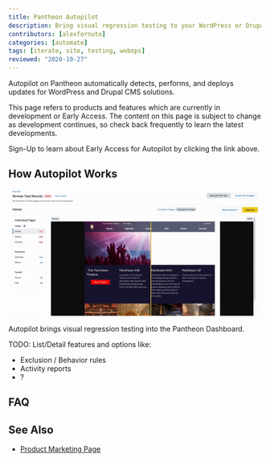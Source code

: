 ```yaml
---
title: Pantheon Autopilot
description: Bring visual regression testing to your WordPress or Drupal site
contributors: [alexfornuto]
categories: [automate]
tags: [iterate, site, testing, webops]
reviewed: "2020-10-27"
---
```


Autopilot on Pantheon automatically detects, performs, and deploys updates for WordPress and Drupal CMS solutions.

<Alert title="Early Access" type="info">

This page refers to products and features which are currently in development or Early Access. The content on this page is subject to change as development continues, so check back frequently to learn the latest developments.

</Alert>

<Enablement title="Get Early Access" link="https://pantheon.io/earlyaccess/autopilot?docs">

Sign-Up to learn about Early Access for Autopilot by clicking the link above.

</Enablement>

## How Autopilot Works

![A gif showing Autopilot visual regression testing](../images/dashboard/vrt.gif)

Autopilot brings visual regression testing into the Pantheon Dashboard.

TODO: List/Detail features and options like:

- Exclusion / Behavior rules
- Activity reports
- ?

## FAQ

## See Also

- [Product Marketing Page](/https://pantheon.io/autopilot)
